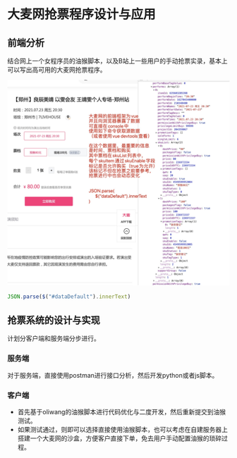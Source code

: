 # 大麦网抢票程序设计与应用

## 前端分析

结合网上一个女程序员的油猴脚本，以及B站上一些用户的手动抢票实录，基本上可以写出高可用的大麦网抢票程序。


![](assets/pageDetail-dataDefault.jpg)

```js
JSON.parse($("#dataDefault").innerText)
```


## 抢票系统的设计与实现
计划分客户端和服务端分步进行。
### 服务端
对于服务端，直接使用postman进行接口分析，然后开发python或者js脚本。

### 客户端
- 首先基于oliwang的油猴脚本进行代码优化与二度开发，然后重新提交到油猴测试。
- 如果测试通过，则即可以选择直接使用油猴脚本，也可以考虑在自建服务器上搭建一个大麦网的沙盒，方便客户直接下单，免去用户手动配置油猴的琐碎过程。

